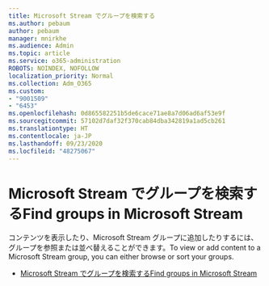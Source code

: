 ```yaml
---
title: Microsoft Stream でグループを検索する
ms.author: pebaum
author: pebaum
manager: mnirkhe
ms.audience: Admin
ms.topic: article
ms.service: o365-administration
ROBOTS: NOINDEX, NOFOLLOW
localization_priority: Normal
ms.collection: Adm_O365
ms.custom:
- "9001509"
- "6453"
ms.openlocfilehash: 0d865582251b5de6cace71ae8a7d06ad6af53e9f
ms.sourcegitcommit: 57102d7daf32f370cab84dba342819a1ad5cb261
ms.translationtype: HT
ms.contentlocale: ja-JP
ms.lasthandoff: 09/23/2020
ms.locfileid: "48275067"
---
```

# <a name="find-groups-in-microsoft-stream"></a><span data-ttu-id="b63a1-102">Microsoft Stream でグループを検索する</span><span class="sxs-lookup"><span data-stu-id="b63a1-102">Find groups in Microsoft Stream</span></span>

<span data-ttu-id="b63a1-103">コンテンツを表示したり、Microsoft Stream グループに追加したりするには、グループを参照または並べ替えることができます。</span><span class="sxs-lookup"><span data-stu-id="b63a1-103">To view or add content to a Microsoft Stream group, you can either browse or sort your groups.</span></span>  

- [<span data-ttu-id="b63a1-104">Microsoft Stream でグループを検索する</span><span class="sxs-lookup"><span data-stu-id="b63a1-104">Find groups in Microsoft Stream</span></span>](https://docs.microsoft.com/stream/portal-browse-filter-groups)
